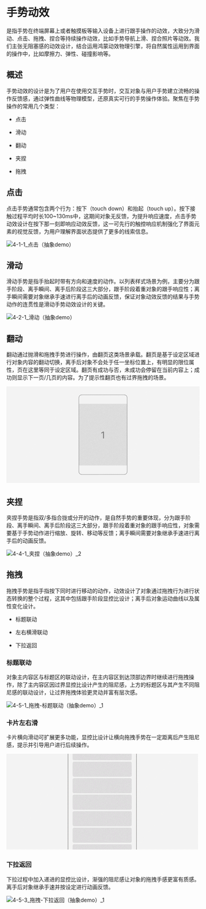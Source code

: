 # 手势动效


是指手势在终端屏幕上或者触摸板等输入设备上进行跟手操作的动效，大致分为滑动、点击、拖拽、捏合等持续操作动效，比如手势导航上滑、捏合照片等动效。我们主张无阻塞感的动效设计，结合运用鸿蒙动效物理引擎，将自然属性运用到界面的操作中，比如摩擦力、弹性、碰撞影响等。


## 概述

手势动效的设计是为了用户在使用交互手势时，交互对象与用户手势建立流畅的操作反馈感，通过弹性曲线等物理模型，还原真实可行的手势操作体验。聚焦在手势操作的常用几个类型：

- 点击

- 滑动

- 翻动

- 夹捏

- 拖拽


## 点击

点击手势通常包含两个行为：按下（touch down）和抬起（touch up）。按下接触过程平均时长100~130ms中，这期间对象无反馈，为提升响应速度，点击手势动效设计在按下那一刻即响应动效反馈，这一可先行的触控响应机制强化了界面元素的视觉反馈，为用户理解界面状态提供了更多的线索信息。

![4-1-1_点击（抽象demo）](figures/4-1-1_点击（抽象demo）.gif)


## 滑动

滑动手势是指手抬起时带有方向和速度的动作。以列表样式场景为例，主要分为跟手阶段、离手瞬间、离手后阶段这三大部分，跟手阶段着重对象的跟手响应性；离手瞬间需要对象继承手速进行离手后的动画反馈，保证对象动效反馈的结果与手势动作的连贯性是滑动手势动效设计的关键。

![4-2-1_滑动（抽象demo）](figures/4-2-1_滑动（抽象demo）.gif)


## 翻动

翻动通过抛滑和拖拽手势进行操作，由翻页这类场景承载。翻页是基于设定区域进行对象内容的翻动切换，离手后对象不会处于任一坐标位置上，有明显的限位属性，页在这里等同于设定区域。翻页有成功与否，未成功会停留在当前内容上；成功则显示下一页/几页的内容。为了提示性翻页也有过界拖拽的场景。

![4-3-1_翻动（抽象demo）_4](figures/4-3-1_翻动（抽象demo）_4.gif)


## 夹捏

夹捏手势是指双/多指合拢或分开的动作，是自然手势的重要体现，分为跟手阶段、离手瞬间、离手后阶段这三大部分，跟手阶段着重对象的跟手响应性，对象需要基于手势动作进行缩放、旋转、移动等反馈；离手瞬间需要对象继承手速进行离手后的动画反馈。

![4-4-1_夹捏（抽象demo）_2](figures/4-4-1_夹捏（抽象demo）_2.gif)


## 拖拽

拖拽手势是指手指按下同时进行移动的动作，动效设计了对象通过拖拽行为进行状态转换的整个过程，这其中包括跟手阶段显控比设计；离手后对象运动曲线以及属性变化设计。

- 标题联动

- 左右横滑联动

- 下拉返回


### 标题联动

对象主内容区与标题区的联动设计，在主内容区到达顶部边界时继续进行拖拽操作，除了主内容区因过界显控比设计产生的阻尼感，上方的标题区与其产生不同阻尼感的联动设计，让过界拖拽体验更灵动并富有层次感。

![4-5-1_拖拽-标题联动（抽象demo）_1](figures/4-5-1_拖拽-标题联动（抽象demo）_1.gif)


### 卡片左右滑

卡片横向滑动可扩展更多功能，显控比设计让横向拖拽手势在一定距离后产生阻尼感，提示并引导用户进行后续操作。

![4-5-2_拖拽-卡片左右滑（抽象demo）_1](figures/4-5-2_拖拽-卡片左右滑（抽象demo）_1.gif)


### 下拉返回

下拉过程中加入递进的显控比设计，渐强的阻尼感让对象的拖拽手感更富有质感。离手后对象继承手速并按设定进行动画反馈。

![4-5-3_拖拽-下拉返回（抽象demo）_1](figures/4-5-3_拖拽-下拉返回（抽象demo）_1.gif)
